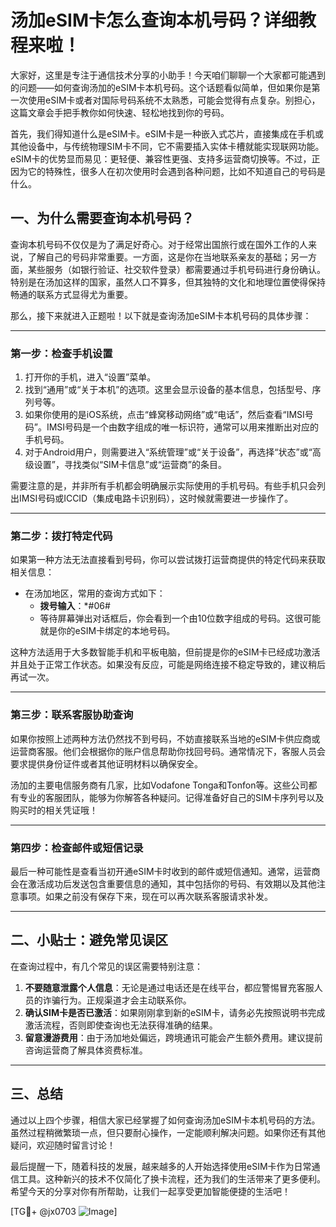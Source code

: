 # 汤加eSIM卡怎么查询本机号码？详细教程来啦！

大家好，这里是专注于通信技术分享的小助手！今天咱们聊聊一个大家都可能遇到的问题——如何查询汤加的eSIM卡本机号码。这个话题看似简单，但如果你是第一次使用eSIM卡或者对国际号码系统不太熟悉，可能会觉得有点复杂。别担心，这篇文章会手把手教你如何快速、轻松地找到你的号码。

首先，我们得知道什么是eSIM卡。eSIM卡是一种嵌入式芯片，直接集成在手机或其他设备中，与传统物理SIM卡不同，它不需要插入实体卡槽就能实现联网功能。eSIM卡的优势显而易见：更轻便、兼容性更强、支持多运营商切换等。不过，正因为它的特殊性，很多人在初次使用时会遇到各种问题，比如不知道自己的号码是什么。

## 一、为什么需要查询本机号码？

查询本机号码不仅仅是为了满足好奇心。对于经常出国旅行或在国外工作的人来说，了解自己的号码非常重要。一方面，这是你在当地联系亲友的基础；另一方面，某些服务（如银行验证、社交软件登录）都需要通过手机号码进行身份确认。特别是在汤加这样的国家，虽然人口不算多，但其独特的文化和地理位置使得保持畅通的联系方式显得尤为重要。

那么，接下来就进入正题啦！以下就是查询汤加eSIM卡本机号码的具体步骤：

---

### **第一步：检查手机设置**
1. 打开你的手机，进入“设置”菜单。
2. 找到“通用”或“关于本机”的选项。这里会显示设备的基本信息，包括型号、序列号等。
3. 如果你使用的是iOS系统，点击“蜂窝移动网络”或“电话”，然后查看“IMSI号码”。IMSI号码是一个由数字组成的唯一标识符，通常可以用来推断出对应的手机号码。
4. 对于Android用户，则需要进入“系统管理”或“关于设备”，再选择“状态”或“高级设置”，寻找类似“SIM卡信息”或“运营商”的条目。

需要注意的是，并非所有手机都会明确展示实际使用的手机号码。有些手机只会列出IMSI号码或ICCID（集成电路卡识别码），这时候就需要进一步操作了。

---

### **第二步：拨打特定代码**
如果第一种方法无法直接看到号码，你可以尝试拨打运营商提供的特定代码来获取相关信息：
- 在汤加地区，常用的查询方式如下：
   - **拨号输入**：*#06#
   - 等待屏幕弹出对话框后，你会看到一个由10位数字组成的号码。这很可能就是你的eSIM卡绑定的本地号码。

这种方法适用于大多数智能手机和平板电脑，但前提是你的eSIM卡已经成功激活并且处于正常工作状态。如果没有反应，可能是网络连接不稳定导致的，建议稍后再试一次。

---

### **第三步：联系客服协助查询**
如果你按照上述两种方法仍然找不到号码，不妨直接联系当地的eSIM卡供应商或运营商客服。他们会根据你的账户信息帮助你找回号码。通常情况下，客服人员会要求提供身份证件或者其他证明材料以确保安全。

汤加的主要电信服务商有几家，比如Vodafone Tonga和Tonfon等。这些公司都有专业的客服团队，能够为你解答各种疑问。记得准备好自己的SIM卡序列号以及购买时的相关凭证哦！

---

### **第四步：检查邮件或短信记录**
最后一种可能性是查看当初开通eSIM卡时收到的邮件或短信通知。通常，运营商会在激活成功后发送包含重要信息的通知，其中包括你的号码、有效期以及其他注意事项。如果之前没有保存下来，现在可以再次联系客服请求补发。

---

## 二、小贴士：避免常见误区

在查询过程中，有几个常见的误区需要特别注意：
1. **不要随意泄露个人信息**：无论是通过电话还是在线平台，都应警惕冒充客服人员的诈骗行为。正规渠道才会主动联系你。
2. **确认SIM卡是否已激活**：如果刚刚拿到新的eSIM卡，请务必先按照说明书完成激活流程，否则即使查询也无法获得准确的结果。
3. **留意漫游费用**：由于汤加地处偏远，跨境通讯可能会产生额外费用。建议提前咨询运营商了解具体资费标准。

---

## 三、总结

通过以上四个步骤，相信大家已经掌握了如何查询汤加eSIM卡本机号码的方法。虽然过程稍微繁琐一点，但只要耐心操作，一定能顺利解决问题。如果你还有其他疑问，欢迎随时留言讨论！

最后提醒一下，随着科技的发展，越来越多的人开始选择使用eSIM卡作为日常通信工具。这种新兴的技术不仅简化了换卡流程，还为我们的生活带来了更多便利。希望今天的分享对你有所帮助，让我们一起享受更加智能便捷的生活吧！

[TG💪+ @jx0703 ![Image](https://github.com/user-attachments/assets/dbca1d08-cadb-493c-b0ec-ad6f7a83f270)]